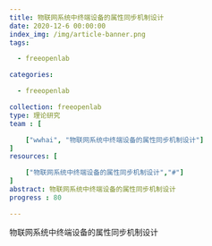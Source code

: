 ```yaml
---
title: 物联网系统中终端设备的属性同步机制设计
date: 2020-12-6 00:00:00
index_img: /img/article-banner.png
tags:

  - freeopenlab

categories:

  - freeopenlab

collection: freeopenlab
type: 理论研究
team : [

    ["wwhai", "物联网系统中终端设备的属性同步机制设计"]
]
resources: [

    ["物联网系统中终端设备的属性同步机制设计","#"]
]
abstract: 物联网系统中终端设备的属性同步机制设计
progress : 80

---
```

物联网系统中终端设备的属性同步机制设计
<!-- more -->
